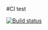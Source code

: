 #CI test

[![Build status](https://ci.appveyor.com/api/projects/status/jmnpl8nvt73sqwhd?svg=true)](https://ci.appveyor.com/project/89YAMAL/ajs8-1)